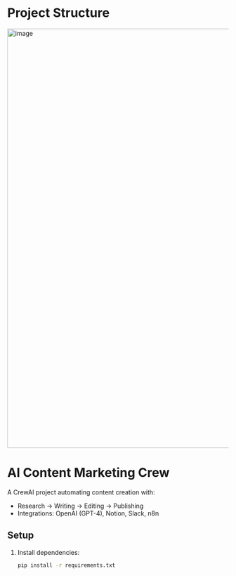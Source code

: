 # Project Structure

<img width="1302" height="954" alt="image" src="https://github.com/user-attachments/assets/944cbc0e-e105-473e-991c-b8d4859bd178" />



# AI Content Marketing Crew

A CrewAI project automating content creation with:
- Research → Writing → Editing → Publishing  
- Integrations: OpenAI (GPT-4), Notion, Slack, n8n  

## Setup
1. Install dependencies:
   ```bash
   pip install -r requirements.txt
